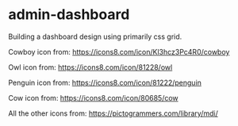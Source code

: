 # admin-dashboard

Building a dashboard design using primarily css grid.

Cowboy icon from: https://icons8.com/icon/Kl3hcz3Pc4R0/cowboy

Owl icon from: https://icons8.com/icon/81228/owl

Penguin icon from: https://icons8.com/icon/81222/penguin

Cow icon from: https://icons8.com/icon/80685/cow

All the other icons from: https://pictogrammers.com/library/mdi/
